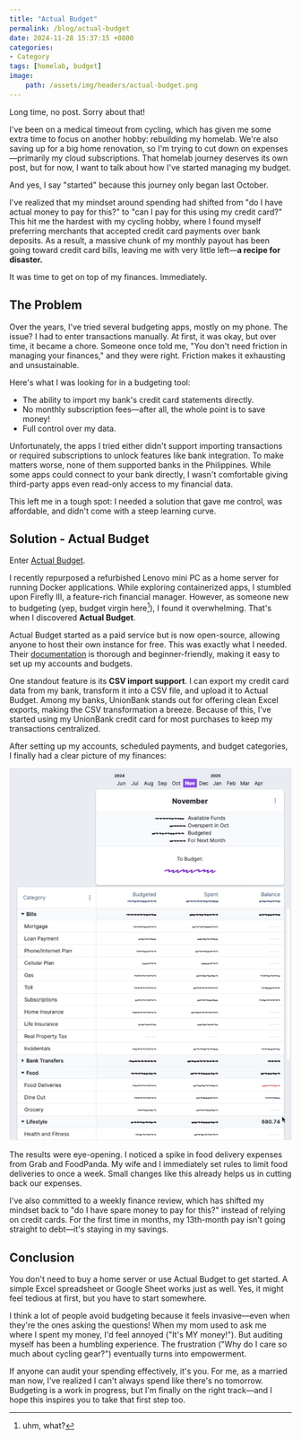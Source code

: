 ```yaml
---
title: "Actual Budget"
permalink: /blog/actual-budget
date: 2024-11-28 15:37:15 +0800
categories:
- Category
tags: [homelab, budget] 
image:
    path: /assets/img/headers/actual-budget.png
---
```



Long time, no post. Sorry about that!

I've been on a medical timeout from cycling, which has given me some extra time to focus on another hobby: rebuilding my homelab. We're also saving up for a big home renovation, so I'm trying to cut down on expenses—primarily my cloud subscriptions. That homelab journey deserves its own post, but for now, I want to talk about how I've started managing my budget.

And yes, I say "started" because this journey only began last October.

I've realized that my mindset around spending had shifted from "do I have actual money to pay for this?" to "can I pay for this using my credit card?" This hit me the hardest with my cycling hobby, where I found myself preferring merchants that accepted credit card payments over bank deposits. As a result, a massive chunk of my monthly payout has been going toward credit card bills, leaving me with very little left—**a recipe for disaster.**

It was time to get on top of my finances. Immediately.

## The Problem

Over the years, I've tried several budgeting apps, mostly on my phone. The issue? I had to enter transactions manually. At first, it was okay, but over time, it became a chore. Someone once told me, "You don't need friction in managing your finances," and they were right. Friction makes it exhausting and unsustainable.

Here's what I was looking for in a budgeting tool:

* The ability to import my bank's credit card statements directly.
* No monthly subscription fees—after all, the whole point is to save money!
* Full control over my data.

Unfortunately, the apps I tried either didn't support importing transactions or required subscriptions to unlock features like bank integration. To make matters worse, none of them supported banks in the Philippines. While some apps could connect to your bank directly, I wasn't comfortable giving third-party apps even read-only access to my financial data.

This left me in a tough spot: I needed a solution that gave me control, was affordable, and didn't come with a steep learning curve.

## Solution - Actual Budget

Enter [Actual Budget](https://actualbudget.org/).

I recently repurposed a refurbished Lenovo mini PC as a home server for running Docker applications. While exploring containerized apps, I stumbled upon Firefly III, a feature-rich financial manager. However, as someone new to budgeting (yep, budget virgin here[^1]), I found it overwhelming. That's when I discovered **Actual Budget**.

Actual Budget started as a paid service but is now open-source, allowing anyone to host their own instance for free. This was exactly what I needed. Their [documentation](https://actualbudget.org/) is thorough and beginner-friendly, making it easy to set up my accounts and budgets.

One standout feature is its **CSV import support**. I can export my credit card data from my bank, transform it into a CSV file, and upload it to Actual Budget. Among my banks, UnionBank stands out for offering clean Excel exports, making the CSV transformation a breeze. Because of this, I've started using my UnionBank credit card for most purchases to keep my transactions centralized.

After setting up my accounts, scheduled payments, and budget categories, I finally had a clear picture of my finances:

![](/assets/img/posts/actual-budget/my_actual_budget.png)

The results were eye-opening. I noticed a spike in food delivery expenses from Grab and FoodPanda. My wife and I immediately set rules to limit food deliveries to once a week. Small changes like this already helps us in cutting back our expenses.

I've also committed to a weekly finance review, which has shifted my mindset back to "do I have spare money to pay for this?" instead of relying on credit cards. For the first time in months, my 13th-month pay isn't going straight to debt—it's staying in my savings.

## Conclusion

You don't need to buy a home server or use Actual Budget to get started. A simple Excel spreadsheet or Google Sheet works just as well. Yes, it might feel tedious at first, but you have to start somewhere.

I think a lot of people avoid budgeting because it feels invasive—even when they're the ones asking the questions! When my mom used to ask me where I spent my money, I'd feel annoyed ("It's MY money!"). But auditing myself has been a humbling experience. The frustration ("Why do I care so much about cycling gear?") eventually turns into empowerment.

If anyone can audit your spending effectively, it's you. For me, as a married man now, I've realized I can't always spend like there's no tomorrow. Budgeting is a work in progress, but I'm finally on the right track—and I hope this inspires you to take that first step too.

[^1]: uhm, what?
